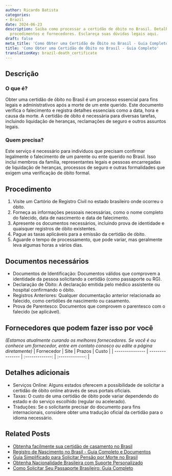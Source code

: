 ```yaml
---
author: Ricardo Batista
categories:
- Brazil
date: 2024-06-23
description: Saiba como processar a certidão de óbito no Brasil. Detalhes de documentos,
  procedimentos e fornecedores. Esclareça suas dúvidas legais aqui.
draft: false
meta_title: 'Como Obter uma Certidão de Óbito no Brasil - Guia Completo'
title: 'Como Obter uma Certidão de Óbito no Brasil - Guia Completo'
translationKey: brazil-death_certificate
---
```



## Descrição
### O que é?
Obter uma certidão de óbito no Brasil é um processo essencial para fins legais e administrativos após a morte de um ente querido. Este documento verifica o falecimento e registra detalhes essenciais como a data, hora e causa da morte. A certidão de óbito é necessária para diversas tarefas, incluindo liquidação de heranças, reclamações de seguro e outros assuntos legais.

### Quem precisa?
Este serviço é necessário para indivíduos que precisam confirmar legalmente o falecimento de um parente ou ente querido no Brasil. Isso inclui membros da família, representantes legais e pessoas encarregadas de liquidação de heranças, processos de seguro e outras formalidades que exigem uma verificação de óbito formal.

## Procedimento

1. Visite um Cartório de Registro Civil no estado brasileiro onde ocorreu o óbito.
2. Forneça as informações pessoais necessárias, como o nome completo do falecido, data de nascimento e data de falecimento.
3. Apresente os documentos necessários, incluindo prova de identidade e quaisquer registros de óbito existentes.
4. Pague as taxas aplicáveis para a emissão da certidão de óbito.
5. Aguarde o tempo de processamento, que pode variar, mas geralmente leva algumas horas a vários dias.

## Documentos necessários

- Documentos de Identificação: Documentos válidos que comprovem a identidade da pessoa solicitando a certidão (como passaporte ou RG).
- Declaração de Óbito: A declaração emitida pelo médico assistente ou hospital confirmando o óbito.
- Registros Anteriores: Qualquer documentação anterior relacionada ao falecido, como certidões de nascimento ou casamento.
- Prova de Parentesco: Documentos que comprovem o parentesco com o falecido (se aplicável).

## Fornecedores que podem fazer isso por você
_(Estamos atualmente curando os melhores fornecedores. Se você é ou conhece um fornecedor, entre em contato conosco ou edite a página diretamente)_
| Fornecedor      |     Site        |    Prazos        |      Custo      |
| --------------- | --------------- |  :-------------:  | :-------------: |

## Detalhes adicionais

- Serviços Online: Alguns estados oferecem a possibilidade de solicitar a certidão de óbito online através de seus portais oficiais.
- Taxas: O custo de uma certidão de óbito pode variar dependendo do estado e do serviço escolhido (regular ou acelerado).
- Traduções: Se o solicitante precisar do documento para fins internacionais, considere obter uma tradução oficial da certidão para o idioma necessário.
## Related Posts

- [Obtenha facilmente sua certidão de casamento no Brasil](https://tramitit.com/pt/guides/brazil/certid%C3%A3o_de_casamento/)
- [Registro de Nascimento no Brasil - Guia Completo e Documentos](https://tramitit.com/pt/guides/brazil/registro_de_nascimento/)
- [Guia Simplificado para Solicitar Pensão por Morte no Brasil](https://tramitit.com/pt/guides/brazil/solicita%C3%A7%C3%A3o_de_pens%C3%A3o_por_morte/)
- [Obtenha Nacionalidade Brasileira com Suporte Personalizado](https://tramitit.com/pt/guides/brazil/solicita%C3%A7%C3%A3o_de_nacionalidade/)
- [Como Solicitar Seu Passaporte Brasileiro: Guia Completo](https://tramitit.com/pt/guides/brazil/emiss%C3%A3o_de_passaporte/)
